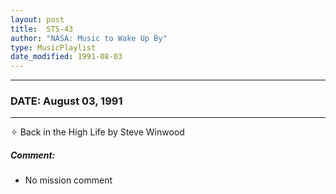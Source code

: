 ```yaml
---
layout: post
title:  STS-43
author: "NASA: Music to Wake Up By"
type: MusicPlaylist
date_modified: 1991-08-03
---
```


----
### DATE: August 03, 1991
----
✧ Back in the High Life by Steve Winwood

##### Comment:
* No mission comment
